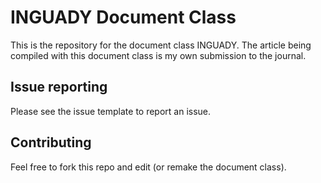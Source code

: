 # INGUADY Document Class
This is the repository for the document class INGUADY. The article being compiled
with this document class is my own submission to the journal.

## Issue reporting
Please see the issue template to report an issue.

## Contributing
Feel free to fork this repo and edit (or remake the document class).
